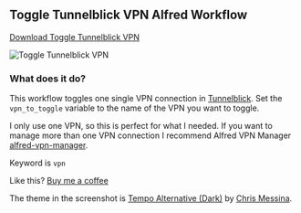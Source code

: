 ## Toggle Tunnelblick VPN Alfred Workflow

[Download Toggle Tunnelblick VPN](https://github.com/rknightuk/alfred-workflows/raw/main/workflows/toggle-tunnel-blick/toggle-tunnel-blick.alfredworkflow)

![Toggle Tunnelblick VPN](src/screenshot.png)

### What does it do?

This workflow toggles one single VPN connection in [Tunnelblick](https://tunnelblick.net/). Set the `vpn_to_toggle` variable to the name of the VPN you want to toggle. 

I only use one VPN, so this is perfect for what I needed. If you want to manage more than one VPN connection I recommend Alfred VPN Manager [alfred-vpn-manager](https://github.com/deanishe/alfred-vpn-manager).

Keyword is `vpn`

Like this? [Buy me a coffee](https://www.buymeacoffee.com/rknightuk)

The theme in the screenshot is [Tempo Alternative (Dark)](https://github.com/chrismessina/alfred-theme-tempo#tempo-alternative-dark) by [Chris Messina](https://github.com/chrismessina).
